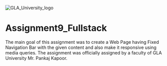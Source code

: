 ![GLA_University_logo](https://user-images.githubusercontent.com/59922056/129214657-f04896bd-d073-4026-990f-e8f04b016bcb.png)

# Assignment9_Fullstack

The main goal of this assignment was to create a Web Page having Fixed Navigation Bar with the given content and also make it responsive using media queries. The assignment was officially assigned by a faculty of GLA University Mr. Pankaj Kapoor.
